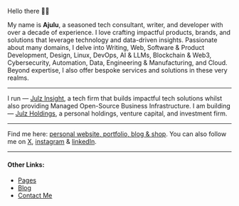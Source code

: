   <!-- Hello there! Feel free to fork this. DON'T use my data, attributions are welcomed & appreciated --> 

Hello there 👋🏽

My name is **Ajulu**,  a seasoned tech consultant, writer, and developer with over a decade of experience. I love crafting impactful products, brands, and solutions that leverage technology and data-driven insights. Passionate about many domains, I delve into Writing, Web, Software & Product Development, Design, Linux, DevOps, AI & LLMs, Blockchain & Web3, Cybersecurity, Automation, Data, Engineering & Manufacturing, and Cloud. Beyond expertise, I also offer bespoke services and solutions in these very realms.

<hr>

I run — [Julz Insight](https://julzinsight.netlify.app), a tech firm that builds impactful tech solutions whilst also providing Managed Open-Source Business Infrastructure. I am building — [Julz Holdings](https://julzinsight.netlify.app), a personal holdings, venture capital, and investment firm.

<hr>

Find me here: [personal website, portfolio, blog & shop](https://stephenajulu.netlify.app). You can also follow me on [X](https://x.com/stephenajulu), [instagram](https://instagram.com/stephenajulu) & [linkedIn](https://linkedin.com/in/stephenajulu).

<hr>

#### Other Links:

<!-- BLOG-POST-LIST:START -->
- [Pages](https://stephenajulu.netlify.app/page/)
- [Blog](https://stephenajulu.netlify.app/blog/)
- [Contact Me](https://stephenajulu.netlify.app/contact/)
<!-- BLOG-POST-LIST:END -->

